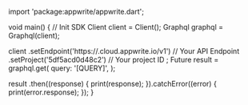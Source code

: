 import 'package:appwrite/appwrite.dart';

void main() { // Init SDK
  Client client = Client();
  Graphql graphql = Graphql(client);

  client
    .setEndpoint('https://<REGION>.cloud.appwrite.io/v1') // Your API Endpoint
    .setProject('5df5acd0d48c2') // Your project ID
  ;
  Future result = graphql.get(
    query: '[QUERY]',
  );

  result
    .then((response) {
      print(response);
    }).catchError((error) {
      print(error.response);
  });
}
